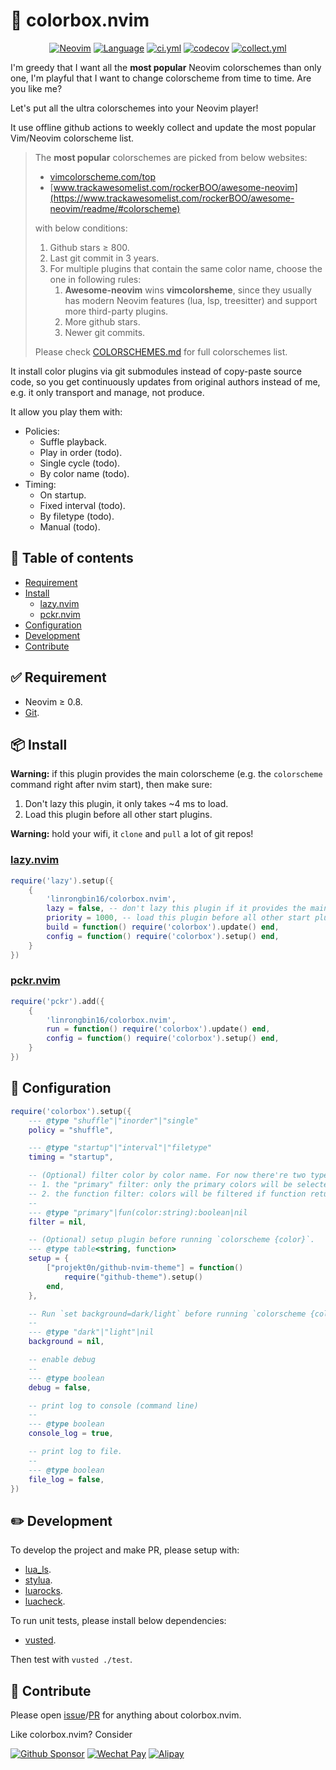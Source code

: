 # 🌈 colorbox.nvim

<p align="center">
<a href="https://github.com/neovim/neovim/releases/v0.8.0"><img alt="Neovim" src="https://img.shields.io/badge/Neovim-v0.8-57A143?logo=neovim&logoColor=57A143" /></a>
<a href="https://github.com/linrongbin16/colorbox.nvim/search?l=lua"><img alt="Language" src="https://img.shields.io/github/languages/top/linrongbin16/colorbox.nvim?label=Lua&logo=lua&logoColor=fff&labelColor=2C2D72" /></a>
<a href="https://github.com/linrongbin16/gitlinker.nvim/actions/workflows/ci.yml"><img alt="ci.yml" src="https://img.shields.io/github/actions/workflow/status/linrongbin16/colorbox.nvim/ci.yml?label=GitHub%20CI&labelColor=181717&logo=github&logoColor=fff" /></a>
<a href="https://app.codecov.io/github/linrongbin16/colorbox.nvim"><img alt="codecov" src="https://img.shields.io/codecov/c/github/linrongbin16/colorbox.nvim?logo=codecov&logoColor=F01F7A&label=Codecov" /></a>
<a href="https://github.com/linrongbin16/gitlinker.nvim/actions/workflows/collect.yml"><img alt="collect.yml" src="https://img.shields.io/badge/dynamic/json?url=https%3A%2F%2Fapi.github.com%2Frepos%2Flinrongbin16%2Fcolorbox.nvim%2Fcommits%3Fpath%3DCHANGELOG.md%26page%3D1%26per_page%3D1&query=%24%5B0%5D.commit.author.date&label=Last%20Update&labelColor=00205B&logo=githubactions&logoColor=fff" /></a>
</p>

I'm greedy that I want all the **most popular** Neovim colorschemes than only one, I'm playful that I want to change colorscheme from time to time. Are you like me?

Let's put all the ultra colorschemes into your Neovim player!

It use offline github actions to weekly collect and update the most popular Vim/Neovim colorscheme list.

> The **most popular** colorschemes are picked from below websites:
>
> - [vimcolorscheme.com/top](https://vimcolorschemes.com/top)
> - [www.trackawesomelist.com/rockerBOO/awesome-neovim](https://www.trackawesomelist.com/rockerBOO/awesome-neovim/readme/#colorscheme)
>
> with below conditions:
>
> 1. Github stars &ge; 800.
> 2. Last git commit in 3 years.
> 3. For multiple plugins that contain the same color name, choose the one in following rules:
>    1. **Awesome-neovim** wins **vimcolorsheme**, since they usually has modern Neovim features (lua, lsp, treesitter) and support more third-party plugins.
>    2. More github stars.
>    3. Newer git commits.
>
> Please check [COLORSCHEMES.md](https://github.com/linrongbin16/colorbox.nvim/blob/main/COLORSCHEMES.md) for full colorschemes list.

It install color plugins via git submodules instead of copy-paste source code, so you get continuously updates from original authors instead of me, e.g. it only transport and manage, not produce.

It allow you play them with:

- Policies:
  - Suffle playback.
  - Play in order (todo).
  - Single cycle (todo).
  - By color name (todo).
- Timing:
  - On startup.
  - Fixed interval (todo).
  - By filetype (todo).
  - Manual (todo).

## 📖 Table of contents

- [Requirement](#-requirement)
- [Install](#-install)
  - [lazy.nvim](#lazynvim)
  - [pckr.nvim](#pckrnvim)
- [Configuration](#-configuration)
- [Development](#-development)
- [Contribute](#-contribute)

## ✅ Requirement

- Neovim &ge; 0.8.
- [Git](https://git-scm.com/).

## 📦 Install

**Warning:** if this plugin provides the main colorscheme (e.g. the `colorscheme` command right after nvim start), then make sure:

1. Don't lazy this plugin, it only takes ~4 ms to load.
2. Load this plugin before all other start plugins.

**Warning:** hold your wifi, it `clone` and `pull` a lot of git repos!

### [lazy.nvim](https://github.com/folke/lazy.nvim)

```lua
require('lazy').setup({
    {
        'linrongbin16/colorbox.nvim',
        lazy = false, -- don't lazy this plugin if it provides the main colorscheme
        priority = 1000, -- load this plugin before all other start plugins
        build = function() require('colorbox').update() end,
        config = function() require('colorbox').setup() end,
    }
})
```

### [pckr.nvim](https://github.com/lewis6991/pckr.nvim)

```lua
require('pckr').add({
    {
        'linrongbin16/colorbox.nvim',
        run = function() require('colorbox').update() end,
        config = function() require('colorbox').setup() end,
    }
})
```

## 🔧 Configuration

```lua
require('colorbox').setup({
    --- @type "shuffle"|"inorder"|"single"
    policy = "shuffle",

    --- @type "startup"|"interval"|"filetype"
    timing = "startup",

    -- (Optional) filter color by color name. For now there're two types of filters:
    -- 1. the "primary" filter: only the primary colors will be selected, other variants will be skip.
    -- 2. the function filter: colors will be filtered if function return true.
    --
    --- @type "primary"|fun(color:string):boolean|nil
    filter = nil,

    -- (Optional) setup plugin before running `colorscheme {color}`.
    --- @type table<string, function>
    setup = {
        ["projekt0n/github-nvim-theme"] = function()
            require("github-theme").setup()
        end,
    },

    -- Run `set background=dark/light` before running `colorscheme {color}`.
    --
    --- @type "dark"|"light"|nil
    background = nil,

    -- enable debug
    --
    --- @type boolean
    debug = false,

    -- print log to console (command line)
    --
    --- @type boolean
    console_log = true,

    -- print log to file.
    --
    --- @type boolean
    file_log = false,
})
```

## ✏️ Development

To develop the project and make PR, please setup with:

- [lua_ls](https://github.com/LuaLS/lua-language-server).
- [stylua](https://github.com/JohnnyMorganz/StyLua).
- [luarocks](https://luarocks.org/).
- [luacheck](https://github.com/mpeterv/luacheck).

To run unit tests, please install below dependencies:

- [vusted](https://github.com/notomo/vusted).

Then test with `vusted ./test`.

## 🎁 Contribute

Please open [issue](https://github.com/linrongbin16/colorbox.nvim/issues)/[PR](https://github.com/linrongbin16/colorbox.nvim/pulls) for anything about colorbox.nvim.

Like colorbox.nvim? Consider

[![Github Sponsor](https://img.shields.io/badge/-Sponsor%20Me%20on%20Github-magenta?logo=github&logoColor=white)](https://github.com/sponsors/linrongbin16)
[![Wechat Pay](https://img.shields.io/badge/-Tip%20Me%20on%20WeChat-brightgreen?logo=wechat&logoColor=white)](https://github.com/linrongbin16/lin.nvim/wiki/Sponsor)
[![Alipay](https://img.shields.io/badge/-Tip%20Me%20on%20Alipay-blue?logo=alipay&logoColor=white)](https://github.com/linrongbin16/lin.nvim/wiki/Sponsor)
